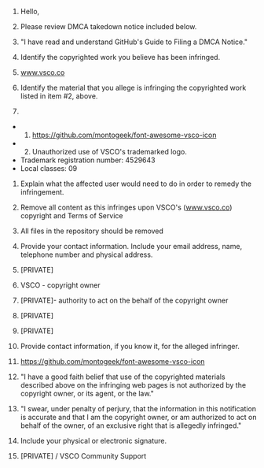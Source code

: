 1. Hello,

2. Please review DMCA takedown notice included below.

3. "I have read and understand GitHub's Guide to Filing a DMCA Notice."

4. Identify the copyrighted work you believe has been infringed.

5. www.vsco.co

6. Identify the material that you allege is infringing the copyrighted work
listed in item #2, above.

7.
- 1. https://github.com/montogeek/font-awesome-vsco-icon
- 2. Unauthorized use of VSCO's trademarked logo.
- Trademark registration number: 4529643
- Local classes: 09

1. Explain what the affected user would need to do in order to remedy the
infringement.

2. Remove all content as this infringes upon VSCO's (www.vsco.co) copyright
and Terms of Service

3. All files in the repository should be removed

4. Provide your contact information. Include your email address, name,
telephone number and physical address.

5. [PRIVATE]

6. VSCO - copyright owner

7. [PRIVATE]- authority to act on the behalf of the copyright owner

8. [PRIVATE]

9. [PRIVATE]

10. Provide contact information, if you know it, for the alleged infringer.

11. https://github.com/montogeek/font-awesome-vsco-icon

12. "I have a good faith belief that use of the copyrighted materials
described above on the infringing web pages is not authorized by the
copyright owner, or its agent, or the law."

13. "I swear, under penalty of perjury, that the information in this
notification is accurate and that I am the copyright owner, or am
authorized to act on behalf of the owner, of an exclusive right that is
allegedly infringed."

14. Include your physical or electronic signature.

15. [PRIVATE] / VSCO Community Support

